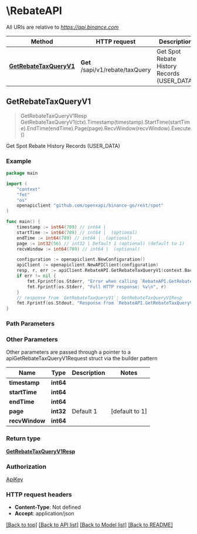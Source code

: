 # \RebateAPI

All URIs are relative to *https://api.binance.com*

Method | HTTP request | Description
------------- | ------------- | -------------
[**GetRebateTaxQueryV1**](RebateAPI.md#GetRebateTaxQueryV1) | **Get** /sapi/v1/rebate/taxQuery | Get Spot Rebate History Records (USER_DATA)



## GetRebateTaxQueryV1

> GetRebateTaxQueryV1Resp GetRebateTaxQueryV1(ctx).Timestamp(timestamp).StartTime(startTime).EndTime(endTime).Page(page).RecvWindow(recvWindow).Execute()

Get Spot Rebate History Records (USER_DATA)



### Example

```go
package main

import (
	"context"
	"fmt"
	"os"
	openapiclient "github.com/openxapi/binance-go/rest/spot"
)

func main() {
	timestamp := int64(789) // int64 | 
	startTime := int64(789) // int64 |  (optional)
	endTime := int64(789) // int64 |  (optional)
	page := int32(56) // int32 | Default 1 (optional) (default to 1)
	recvWindow := int64(789) // int64 |  (optional)

	configuration := openapiclient.NewConfiguration()
	apiClient := openapiclient.NewAPIClient(configuration)
	resp, r, err := apiClient.RebateAPI.GetRebateTaxQueryV1(context.Background()).Timestamp(timestamp).StartTime(startTime).EndTime(endTime).Page(page).RecvWindow(recvWindow).Execute()
	if err != nil {
		fmt.Fprintf(os.Stderr, "Error when calling `RebateAPI.GetRebateTaxQueryV1``: %v\n", err)
		fmt.Fprintf(os.Stderr, "Full HTTP response: %v\n", r)
	}
	// response from `GetRebateTaxQueryV1`: GetRebateTaxQueryV1Resp
	fmt.Fprintf(os.Stdout, "Response from `RebateAPI.GetRebateTaxQueryV1`: %v\n", resp)
}
```

### Path Parameters



### Other Parameters

Other parameters are passed through a pointer to a apiGetRebateTaxQueryV1Request struct via the builder pattern


Name | Type | Description  | Notes
------------- | ------------- | ------------- | -------------
 **timestamp** | **int64** |  | 
 **startTime** | **int64** |  | 
 **endTime** | **int64** |  | 
 **page** | **int32** | Default 1 | [default to 1]
 **recvWindow** | **int64** |  | 

### Return type

[**GetRebateTaxQueryV1Resp**](GetRebateTaxQueryV1Resp.md)

### Authorization

[ApiKey](../README.md#ApiKey)

### HTTP request headers

- **Content-Type**: Not defined
- **Accept**: application/json

[[Back to top]](#) [[Back to API list]](../README.md#documentation-for-api-endpoints)
[[Back to Model list]](../README.md#documentation-for-models)
[[Back to README]](../README.md)

